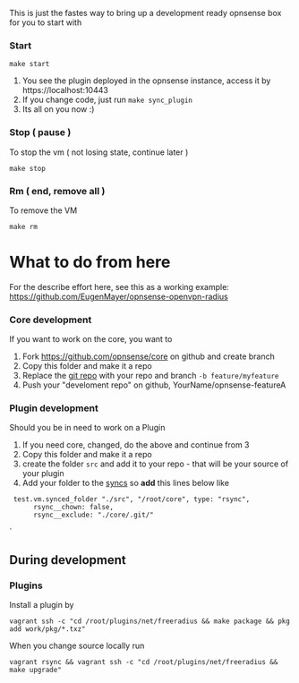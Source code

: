 
This is just the fastes way to bring up a development ready opnsense box for you to start with

### Start
```
make start
```

1. You see the plugin deployed in the opnsense instance, access it by https://localhost:10443
2. If you change code, just run `make sync_plugin`
3. Its all on you now :)

### Stop ( pause )
To stop the vm ( not losing state, continue later )
```   
make stop
```

### Rm ( end, remove all )
To remove the VM
```
make rm
```
# What to do from here

For the describe effort here, see this as a working example: 
https://github.com/EugenMayer/opnsense-openvpn-radius

### Core development

If you want to work on the core, you want to 

1. Fork https://github.com/opnsense/core on github and create branch
2. Copy this folder and make it a repo
3. Replace the [git repo](https://github.com/EugenMayer/packer-opnsense/blob/master/development/makefile#L8) with your repo and branch `-b feature/myfeature`
4. Push your "develoment repo" on github, YourName/opnsense-featureA

### Plugin development
Should you be in need to work on a Plugin

1. If you need core, changed, do the above and continue from 3
2. Copy this folder and make it a repo
3. create the folder `src` and add it to your repo - that will be your source of your plugin
4. Add your folder to the [syncs](https://github.com/EugenMayer/packer-opnsense/blob/master/development/Vagrantfile#L14)  so **add** this lines below like

```
 test.vm.synced_folder "./src", "/root/core", type: "rsync",
      rsync__chown: false,
      rsync__exclude: "./core/.git/"
```
`

## During development

### Plugins

Install a plugin by 

```
vagrant ssh -c "cd /root/plugins/net/freeradius && make package && pkg add work/pkg/*.txz"
```

When you change source locally run

```
vagrant rsync && vagrant ssh -c "cd /root/plugins/net/freeradius && make upgrade"
```